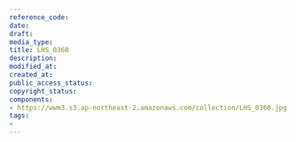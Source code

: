```yaml
---
reference_code: 
date: 
draft: 
media_type: 
title: LHS_0360
description: 
modified_at: 
created_at: 
public_access_status: 
copyright_status: 
components:
- https://wwm3.s3.ap-northeast-2.amazonaws.com/collection/LHS_0360.jpg
tags:
- 
---
```


